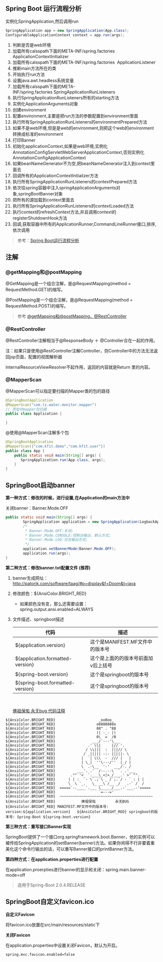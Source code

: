 ## Spring Boot 运行流程分析

实例化SpringApplication,然后调用run

```java
SpringApplication app = new SpringApplication(App.class);
ConfigurableApplicationContext context = app.run(args);
```

1. 判断是否是web环境 
2. 加载所有calsspath下面的META-INF/spring.factories ApplicationContextInitializer
3. 加载所有calsspath下面的META-INF/spring.factories  ApplicationListener
4. 推断main方法所在的类
5. 开始执行run方法
6. 设置java.awt.headless系统变量
7. 加载所有calsspath下面的META-INF/spring.factories SpringApplicationRunListeners
8. 执行SpringApplicationRunListeners所有的starting方法
9. 实例化ApplicationArguments对象
10. 创建environment
11. 配置environment,主要是把run方法的参数配置到environment里面
12. 执行所有SpringApplicationRunListeners的environmentPrepared方法
13. 如果不是web环境,但是是web的environment,则把这个web的environment转换成标准的environment
14. 打印Banner
15. 初始化applicationContext,如果是web环境,实例化AnnotationConfigServletWebServerApplicationContext,否则实例化AnnotationConfigApplicationContext
16. 如果beanNameGenerator不为空,把beanNameGenerator注入到context里面去
17. 回调所有的ApplicationContextInitializer方法
18. 执行所有SpringApplicationRunListeners的contextPrepared方法
19. 依次往spring容器中注入springApplicationArguments对象,springBootBanner对象
20. 把所有的源加载到context里面去
21. 执行所有SpringApplicationRunListeners的contextLoaded方法
22. 执行context的refreshContext方法,并且调用context的registerShutdownHook方法
23. 回调,获取容器中所有的ApplicationRunner,CommandLineRunner接口,排序,依次调用

> 参考：[Spring Boot运行流程分析](https://blog.csdn.net/heimabb/article/details/80419003)

## 注解

### @getMapping和@postMapping
@GetMapping是一个组合注解，是@RequestMapping(method = RequestMethod.GET)的缩写。

@PostMapping是一个组合注解，是@RequestMapping(method = RequestMethod.POST)的缩写。

> 参考 [@getMapping和@postMapping，@RestController](https://www.cnblogs.com/ghc666/p/8657526.html)

### @RestController
@RestController注解相当于@ResponseBody ＋ @Controller合在一起的作用。

注：如果只是使用@RestController注解Controller，则Controller中的方法无法返回jsp页面，配置的视图解析器

InternalResourceViewResolver不起作用，返回的内容就是Return 里的内容。

### @MapperScan
@MapperScan可以指定要扫描的Mapper类的包的路径

```java
@SpringBootApplication
@MapperScan("com.lz.water.monitor.mapper")
// 添加对mapper包扫描
public class Application {
	
}
```

@使用@MapperScan注解多个包

```java
@SpringBootApplication  
@MapperScan({"com.kfit.demo","com.kfit.user"})  
public class App {  
    public static void main(String[] args) {  
       SpringApplication.run(App.class, args);  
    }  
}
```



## SpringBoot启动banner

**第一种方式：修改的时候，进行设置,在Application的main方法中**

关闭banner：Banner.Mode.OFF

```java
public static void main(String[] args) {
        SpringApplication application = new SpringApplication(LogbackApplication.class);
        /*
         * Banner.Mode.OFF:关闭;
         * Banner.Mode.CONSOLE:控制台输出，默认方式;
         * Banner.Mode.LOG:日志输出方式;
         */
        application.setBannerMode(Banner.Mode.OFF);
        application.run(args);
}
```

**第二种方式：修改banner.txt配置文件 (推荐)**

1. banner生成网址：http://patorjk.com/software/taag/#p=display&f=Doom&t=java

2. 修改颜色：${AnsiColor.BRIGHT_RED} 

   * 如果颜色没有变，那么还需要设置：spring.output.ansi.enabled=ALWAYS


1. 文件描述、springboot描述

   | 代码                               | 描述                    |
   | -------------------------------- | --------------------- |
   | ${application.version}           | 这个是MANIFEST.MF文件中的版本号 |
   | ${application.formatted-version} | 这个是上面的的版本号前面加v后上括号    |
   | ${spring-boot.version}           | 这个是springboot的版本号     |
   | ${spring-boot.formatted-version} | 这个是springboot的版本号     |

   ​

   [佛祖保佑 永无bug 代码注释](https://www.cnblogs.com/wangjunwei/p/6995467.html)

```
${AnsiColor.BRIGHT_RED}                    _oo0oo_
${AnsiColor.BRIGHT_RED}                   o8888888o
${AnsiColor.BRIGHT_RED}                   88" . "88
${AnsiColor.BRIGHT_RED}                   (| -_- |)
${AnsiColor.BRIGHT_RED}                   0\  =  /0
${AnsiColor.BRIGHT_RED}                 ___/`---'\___
${AnsiColor.BRIGHT_RED}               .' \\|     |// '.
${AnsiColor.BRIGHT_RED}              / \\|||  :  |||// \
${AnsiColor.BRIGHT_RED}             / _||||| -:- |||||- \
${AnsiColor.BRIGHT_RED}            |   | \\\  -  /// |   |
${AnsiColor.BRIGHT_RED}            | \_|  ''\---/''  |_/ |
${AnsiColor.BRIGHT_RED}            \  .-\__  '-'  ___/-. /
${AnsiColor.BRIGHT_RED}          ___'. .'  /--.--\  `. .'___
${AnsiColor.BRIGHT_RED}       ."" '<  `.___\_<|>_/___.' >' "".
${AnsiColor.BRIGHT_RED}      | | :  `- \`.;`\ _ /`;.`/ - ` : | |
${AnsiColor.BRIGHT_RED}      \  \ `_.   \_ __\ /__ _/   .-` /  /
${AnsiColor.BRIGHT_RED}  =====`-.____`.___ \_____/___.-`___.-'=====
${AnsiColor.BRIGHT_RED}                    `=---='
${AnsiColor.BRIGHT_RED}  ~~~~~~~~~~~~~~~~~~~~~~~~~~~~~~~~~~~~~~~~~~~
${AnsiColor.BRIGHT_RED}            佛祖保佑         永无BUG
${AnsiColor.BRIGHT_RED} MANIFEST.MF文件中的版本号: version:${application.version}   ${AnsiColor.BRIGHT_RED} springboot的版本号: Spring-Boot ${spring-boot.version}
```

**第三种方式：重写接口Banner实现**

SpringBoot提供了一个接口org.springframework.boot.Banner，他的实例可以被传给SpringApplication的setBanner(banner)方法。如果你闲得不行非要着重美化这个命令行输出的话，可以重写Banner接口的printBanner方法。

**第四种方式：在application.properties进行配置**

在application.proerpties进行banner的显示和关闭：spring.main.banner-mode=off

> 适用于Spring-Boot 2.0.4.RELEASE

## SpringBoot自定义favicon.ico

**自定义Favicon**

将favicon.ico放置在src/main/resources/static下

**关闭Favicon**

在application.properties中设置关闭Favicon，默认为开启。

```
spring.mvc.favicon.enabled=false
```



